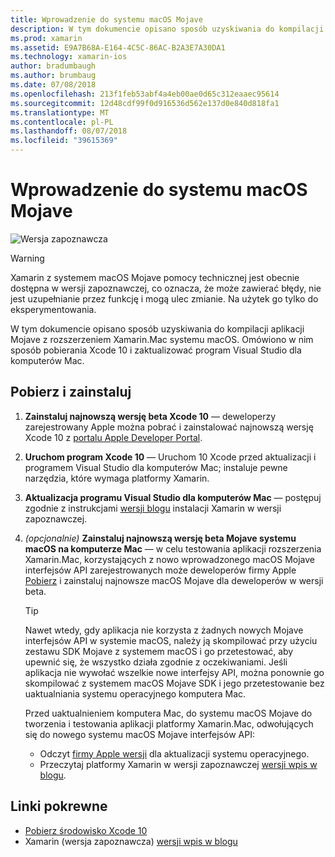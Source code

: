```yaml
---
title: Wprowadzenie do systemu macOS Mojave
description: W tym dokumencie opisano sposób uzyskiwania do kompilacji aplikacji Mojave z rozszerzeniem Xamarin.Mac systemu macOS. Omówiono w nim sposób pobierania Xcode 10 i zaktualizować program Visual Studio dla komputerów Mac.
ms.prod: xamarin
ms.assetid: E9A7B68A-E164-4C5C-86AC-B2A3E7A30DA1
ms.technology: xamarin-ios
author: bradumbaugh
ms.author: brumbaug
ms.date: 07/08/2018
ms.openlocfilehash: 213f1feb53abf4a4eb00ae0d65c312eaaec95614
ms.sourcegitcommit: 12d48cdf99f0d916536d562e137d0e840d818fa1
ms.translationtype: MT
ms.contentlocale: pl-PL
ms.lasthandoff: 08/07/2018
ms.locfileid: "39615369"
---
```

# <a name="getting-started-with-macos-mojave"></a>Wprowadzenie do systemu macOS Mojave

![Wersja zapoznawcza](~/media/shared/preview.png)

> [!WARNING]
> Xamarin z systemem macOS Mojave pomocy technicznej jest obecnie dostępna w wersji zapoznawczej, co oznacza, że może zawierać błędy, nie jest uzupełnianie przez funkcję i mogą ulec zmianie.
> Na użytek go tylko do eksperymentowania. 

W tym dokumencie opisano sposób uzyskiwania do kompilacji aplikacji Mojave z rozszerzeniem Xamarin.Mac systemu macOS. Omówiono w nim sposób pobierania Xcode 10 i zaktualizować program Visual Studio dla komputerów Mac.

## <a name="download-and-install"></a>Pobierz i zainstaluj

1. **Zainstaluj najnowszą wersję beta Xcode 10** — deweloperzy zarejestrowany Apple można pobrać i zainstalować najnowszą wersję Xcode 10 z [portalu Apple Developer Portal](https://developer.apple.com/download/).

2. **Uruchom program Xcode 10** — Uruchom 10 Xcode przed aktualizacji i programem Visual Studio dla komputerów Mac; instaluje pewne narzędzia, które wymaga platformy Xamarin.

3. **Aktualizacja programu Visual Studio dla komputerów Mac** — postępuj zgodnie z instrukcjami [wersji blogu](https://releases.xamarin.com/preview-release-xcode-10-beta-5/) instalacji Xamarin w wersji zapoznawczej.

4. _(opcjonalnie)_  **Zainstaluj najnowszą wersję beta Mojave systemu macOS na komputerze Mac** — w celu testowania aplikacji rozszerzenia Xamarin.Mac, korzystających z nowo wprowadzonego macOS Mojave interfejsów API zarejestrowanych może deweloperów firmy Apple [Pobierz](https://developer.apple.com/download/) i zainstaluj najnowsze macOS Mojave dla deweloperów w wersji beta.

   > [!TIP]
   > Nawet wtedy, gdy aplikacja nie korzysta z żadnych nowych Mojave interfejsów API w systemie macOS, należy ją skompilować przy użyciu zestawu SDK Mojave z systemem macOS i go przetestować, aby upewnić się, że wszystko działa zgodnie z oczekiwaniami. Jeśli aplikacja nie wywołać wszelkie nowe interfejsy API, można ponownie go skompilować z systemem macOS Mojave SDK i jego przetestowanie bez uaktualniania systemu operacyjnego komputera Mac.
   >
   > Przed uaktualnieniem komputera Mac, do systemu macOS Mojave do tworzenia i testowania aplikacji platformy Xamarin.Mac, odwołujących się do nowego systemu macOS Mojave interfejsów API:
   >
   > - Odczyt [firmy Apple wersji](https://developer.apple.com/download/) dla aktualizacji systemu operacyjnego.
   > - Przeczytaj platformy Xamarin w wersji zapoznawczej [wersji wpis w blogu](https://releases.xamarin.com/preview-release-xcode-10-beta-5/).

## <a name="related-links"></a>Linki pokrewne

- [Pobierz środowisko Xcode 10](https://developer.apple.com/download/)
- Xamarin (wersja zapoznawcza) [wersji wpis w blogu](https://releases.xamarin.com/preview-release-xcode-10-beta-5/)
